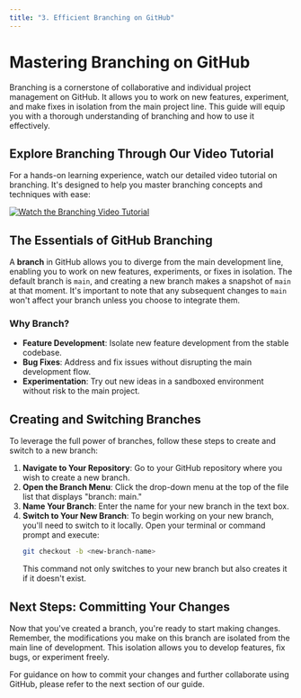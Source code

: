 ```yaml
---
title: "3. Efficient Branching on GitHub"
---
```


# Mastering Branching on GitHub

Branching is a cornerstone of collaborative and individual project management on GitHub. It allows you to work on new features, experiment, and make fixes in isolation from the main project line. This guide will equip you with a thorough understanding of branching and how to use it effectively.

## Explore Branching Through Our Video Tutorial

For a hands-on learning experience, watch our detailed video tutorial on branching. It's designed to help you master branching concepts and techniques with ease:

[![Watch the Branching Video Tutorial](https://img.youtube.com/vi/uXUfgMFB_k8/0.jpg)](https://youtu.be/uXUfgMFB_k8 "Branching with GitHub - Click to Watch!")


## The Essentials of GitHub Branching

A **branch** in GitHub allows you to diverge from the main development line, enabling you to work on new features, experiments, or fixes in isolation. The default branch is `main`, and creating a new branch makes a snapshot of `main` at that moment. It's important to note that any subsequent changes to `main` won't affect your branch unless you choose to integrate them.

### Why Branch?
- **Feature Development**: Isolate new feature development from the stable codebase.
- **Bug Fixes**: Address and fix issues without disrupting the main development flow.
- **Experimentation**: Try out new ideas in a sandboxed environment without risk to the main project.

## Creating and Switching Branches

To leverage the full power of branches, follow these steps to create and switch to a new branch:

1. **Navigate to Your Repository**: Go to your GitHub repository where you wish to create a new branch.
2. **Open the Branch Menu**: Click the drop-down menu at the top of the file list that displays "branch: main."
3. **Name Your Branch**: Enter the name for your new branch in the text box.
4. **Switch to Your New Branch**: To begin working on your new branch, you'll need to switch to it locally. Open your terminal or command prompt and execute:
    ```bash
    git checkout -b <new-branch-name>
    ```
    This command not only switches to your new branch but also creates it if it doesn't exist.

## Next Steps: Committing Your Changes

Now that you've created a branch, you're ready to start making changes. Remember, the modifications you make on this branch are isolated from the main line of development. This isolation allows you to develop features, fix bugs, or experiment freely.

For guidance on how to commit your changes and further collaborate using GitHub, please refer to the next section of our guide.

